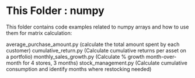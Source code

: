 # This Folder : numpy

This folder contains code examples related to numpy arrays and how to use them for matrix calculation:

average_purchase_amount.py		(calculate the total amount spent by each customer)
cumulative_return.py			(Calculate cumulative returns per asset on a portfolio)
monthly_sales_growth.py			(Calculate % growth month-over-month for 4 stores, 3 months)
stock_management.py				(Calculate cumulative consumption and identify months where restocking needed)
